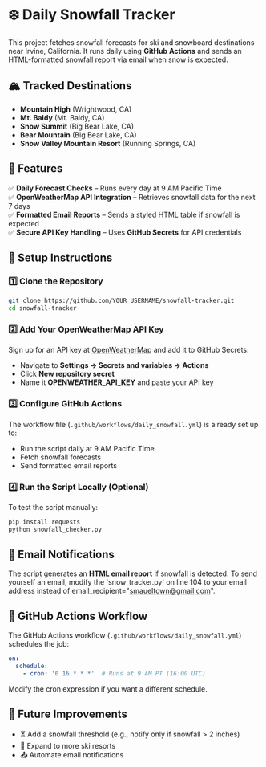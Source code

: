 # ❄️ Daily Snowfall Tracker  

This project fetches snowfall forecasts for ski and snowboard destinations near Irvine, California. It runs daily using **GitHub Actions** and sends an HTML-formatted snowfall report via email when snow is expected.  

## 🏔️ Tracked Destinations  
- **Mountain High** (Wrightwood, CA)  
- **Mt. Baldy** (Mt. Baldy, CA)  
- **Snow Summit** (Big Bear Lake, CA)  
- **Bear Mountain** (Big Bear Lake, CA)  
- **Snow Valley Mountain Resort** (Running Springs, CA)  

## 🚀 Features  
✅ **Daily Forecast Checks** – Runs every day at 9 AM Pacific Time  
✅ **OpenWeatherMap API Integration** – Retrieves snowfall data for the next 7 days  
✅ **Formatted Email Reports** – Sends a styled HTML table if snowfall is expected  
✅ **Secure API Key Handling** – Uses **GitHub Secrets** for API credentials  

## 📜 Setup Instructions  

### 1️⃣ Clone the Repository  
```bash
git clone https://github.com/YOUR_USERNAME/snowfall-tracker.git
cd snowfall-tracker
```

### 2️⃣ Add Your OpenWeatherMap API Key  
Sign up for an API key at [OpenWeatherMap](https://openweathermap.org/api) and add it to GitHub Secrets:  
- Navigate to **Settings → Secrets and variables → Actions**  
- Click **New repository secret**  
- Name it **OPENWEATHER_API_KEY** and paste your API key  

### 3️⃣ Configure GitHub Actions  
The workflow file (`.github/workflows/daily_snowfall.yml`) is already set up to:  
- Run the script daily at 9 AM Pacific Time  
- Fetch snowfall forecasts  
- Send formatted email reports  

### 4️⃣ Run the Script Locally (Optional)  
To test the script manually:  
```bash
pip install requests
python snowfall_checker.py
```

## 📧 Email Notifications  
The script generates an **HTML email report** if snowfall is detected. To send yourself an email, modify the 'snow_tracker.py' on line 104 to your email address instead of email_recipient="smaueltown@gmail.com". 

## 🤖 GitHub Actions Workflow  
The GitHub Actions workflow (`.github/workflows/daily_snowfall.yml`) schedules the job:  
```yaml
on:
  schedule:
    - cron: '0 16 * * *'  # Runs at 9 AM PT (16:00 UTC)
```
Modify the cron expression if you want a different schedule.

## 📌 Future Improvements  
- ⏳ Add a snowfall threshold (e.g., notify only if snowfall > 2 inches)  
- 📍 Expand to more ski resorts  
- 📤 Automate email notifications  

